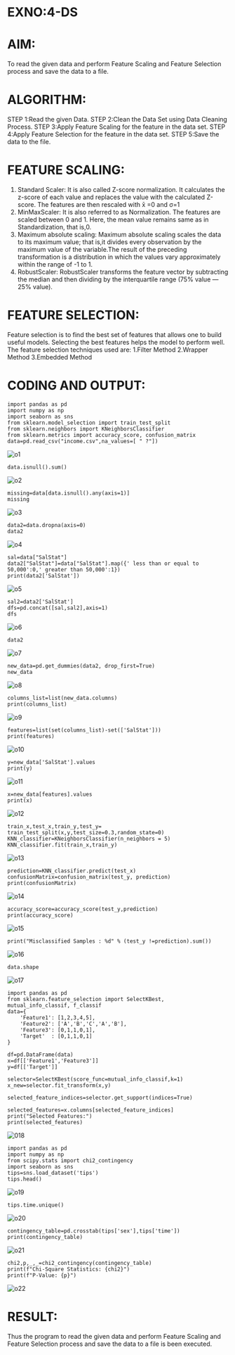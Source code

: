 # EXNO:4-DS
# AIM:
To read the given data and perform Feature Scaling and Feature Selection process and save the
data to a file.

# ALGORITHM:
STEP 1:Read the given Data.
STEP 2:Clean the Data Set using Data Cleaning Process.
STEP 3:Apply Feature Scaling for the feature in the data set.
STEP 4:Apply Feature Selection for the feature in the data set.
STEP 5:Save the data to the file.

# FEATURE SCALING:
1. Standard Scaler: It is also called Z-score normalization. It calculates the z-score of each value and replaces the value with the calculated Z-score. The features are then rescaled with x̄ =0 and σ=1
2. MinMaxScaler: It is also referred to as Normalization. The features are scaled between 0 and 1. Here, the mean value remains same as in Standardization, that is,0.
3. Maximum absolute scaling: Maximum absolute scaling scales the data to its maximum value; that is,it divides every observation by the maximum value of the variable.The result of the preceding transformation is a distribution in which the values vary approximately within the range of -1 to 1.
4. RobustScaler: RobustScaler transforms the feature vector by subtracting the median and then dividing by the interquartile range (75% value — 25% value).

# FEATURE SELECTION:
Feature selection is to find the best set of features that allows one to build useful models. Selecting the best features helps the model to perform well.
The feature selection techniques used are:
1.Filter Method
2.Wrapper Method
3.Embedded Method

# CODING AND OUTPUT:
```
import pandas as pd
import numpy as np
import seaborn as sns
from sklearn.model_selection import train_test_split
from sklearn.neighbors import KNeighborsClassifier
from sklearn.metrics import accuracy_score, confusion_matrix
data=pd.read_csv("income.csv",na_values=[ " ?"])
```
![o1](<output/Screenshot 2024-10-10 100925.png>)
```
data.isnull().sum()
```
![o2](<output/Screenshot 2024-10-10 100937.png>)
```
missing=data[data.isnull().any(axis=1)]
missing
```
![o3](<output/Screenshot 2024-10-10 100948.png>)
```
data2=data.dropna(axis=0)
data2
```
![o4](<output/Screenshot 2024-10-10 101000.png>)
```
sal=data["SalStat"]
data2["SalStat"]=data["SalStat"].map({' less than or equal to 50,000':0,' greater than 50,000':1})
print(data2['SalStat'])
```
![o5](<output/Screenshot 2024-10-10 102928.png>)
```
sal2=data2['SalStat']
dfs=pd.concat([sal,sal2],axis=1)
dfs
```
![o6](<output/Screenshot 2024-10-10 102934.png>)
```
data2
```
![o7](<output/Screenshot 2024-10-10 102940.png>)
```
new_data=pd.get_dummies(data2, drop_first=True)
new_data
```
![o8](<output/Screenshot 2024-10-10 102946.png>)
```
columns_list=list(new_data.columns)
print(columns_list)
```
![o9](<output/Screenshot 2024-10-10 101042.png>)
```
features=list(set(columns_list)-set(['SalStat']))
print(features)
```
![o10](<output/Screenshot 2024-10-10 101051.png>)
```
y=new_data['SalStat'].values
print(y)
```
![o11](<output/Screenshot 2024-10-10 101058.png>)
```
x=new_data[features].values
print(x)
```
![o12](<output/Screenshot 2024-10-10 101103.png>)
```
train_x,test_x,train_y,test_y= train_test_split(x,y,test_size=0.3,random_state=0)
KNN_classifier=KNeighborsClassifier(n_neighbors = 5)
KNN_classifier.fit(train_x,train_y)
```
![o13](<output/Screenshot 2024-10-10 101108.png>)
```
prediction=KNN_classifier.predict(test_x)
confusionMatrix=confusion_matrix(test_y, prediction)
print(confusionMatrix)
```
![o14](<output/Screenshot 2024-10-10 101113.png>)
```
accuracy_score=accuracy_score(test_y,prediction)
print(accuracy_score)
```
![o15](<output/Screenshot 2024-10-10 101116.png>)
```
print("Misclassified Samples : %d" % (test_y !=prediction).sum())
```
![o16](<output/Screenshot 2024-10-10 101120.png>)
```
data.shape
```
![o17](<output/Screenshot 2024-10-10 101125.png>)
```
import pandas as pd
from sklearn.feature_selection import SelectKBest, mutual_info_classif, f_classif
data={
    'Feature1': [1,2,3,4,5],
    'Feature2': ['A','B','C','A','B'],
    'Feature3': [0,1,1,0,1],
    'Target'  : [0,1,1,0,1]
}

df=pd.DataFrame(data)
x=df[['Feature1','Feature3']]
y=df[['Target']]

selector=SelectKBest(score_func=mutual_info_classif,k=1)
x_new=selector.fit_transform(x,y)

selected_feature_indices=selector.get_support(indices=True)

selected_features=x.columns[selected_feature_indices]
print("Selected Features:")
print(selected_features)
```
![018](<output/Screenshot 2024-10-10 101129.png>)
```
import pandas as pd
import numpy as np
from scipy.stats import chi2_contingency
import seaborn as sns
tips=sns.load_dataset('tips')
tips.head()
```
![o19](<output/Screenshot 2024-10-10 101134.png>)
```
tips.time.unique()
```
![o20](<output/Screenshot 2024-10-10 101138.png>)
```
contingency_table=pd.crosstab(tips['sex'],tips['time'])
print(contingency_table)
```
![o21](<output/Screenshot 2024-10-10 101141.png>)
```
chi2,p,_,_=chi2_contingency(contingency_table)
print(f"Chi-Square Statistics: {chi2}")
print(f"P-Value: {p}")
```
![o22](<output/Screenshot 2024-10-10 101145.png>)

# RESULT:
  Thus the program to read the given data and perform Feature Scaling and Feature Selection process and save the data to a file is been executed.